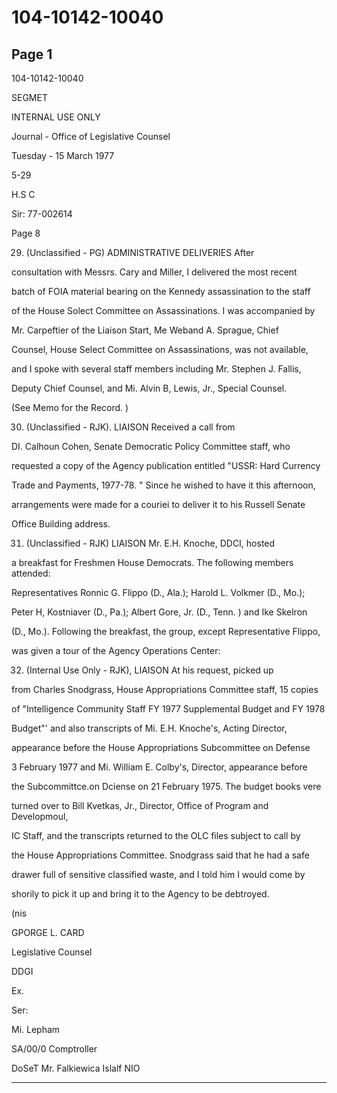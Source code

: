 # 104-10142-10040

## Page 1

104-10142-10040

SEGMET

INTERNAL USE ONLY

Journal - Office of Legislative Counsel

Tuesday - 15 March 1977

5-29

H.S C

Sir: 77-002614

Page 8

29. (Unclassified - PG) ADMINISTRATIVE DELIVERIES After

consultation with Messrs. Cary and Miller, I delivered the most recent

batch of FOIA material bearing on the Kennedy assassination to the staff

of the House Solect Committee on Assassinations. I was accompanied by

Mr. Carpeftier of the Liaison Start, Me Weband A. Sprague, Chief

Counsel, House Select Committee on Assassinations, was not available,

and I spoke with several staff members including Mr. Stephen J. Fallis,

Deputy Chief Counsel, and Mi. Alvin B, Lewis, Jr., Special Counsel.

(See Memo for the Record. )

30. (Unclassified - RJK). LIAISON Received a call from

DI. Calhoun Cohen, Senate Democratic Policy Committee staff, who

requested a copy of the Agency publication entitled "USSR: Hard Currency

Trade and Payments, 1977-78. " Since he wished to have it this afternoon,

arrangements were made for a couriei to deliver it to his Russell Senate

Office Building address.

31. (Unclassified - RJK) LIAISON Mr. E.H. Knoche, DDCI, hosted

a breakfast for Freshmen House Democrats. The following members attended:

Representatives Ronnic G. Flippo (D., Ala.); Harold L. Volkmer (D., Mo.);

Peter H, Kostniaver (D., Pa.); Albert Gore, Jr. (D., Tenn. ) and Ike Skelron

(D., Mo.). Following the breakfast, the group, except Representative Flippo,

was given a tour of the Agency Operations Center:

32. (Internal Use Only - RJK), LIAISON At his request, picked up

from Charles Snodgrass, House Appropriations Committee staff, 15 copies

of "Intelligence Community Staff FY 1977 Supplemental Budget and FY 1978

Budget"' and also transcripts of Mi. E.H. Knoche's, Acting Director,

appearance before the House Appropriations Subcommittee on Defense

3 February 1977 and Mi. William E. Colby's, Director, appearance before

the Subcommittce.on Dciense on 21 February 1975. The budget books vere

turned over to Bill Kvetkas, Jr., Director, Office of Program and Developmoul,

IC Staff, and the transcripts returned to the OLC files subject to call by

the House Appropriations Committee. Snodgrass said that he had a safe

drawer full of sensitive classified waste, and I told him I would come by

shorily to pick it up and bring it to the Agency to be debtroyed.

(nis

GPORGE L. CARD

Legislative Counsel

DDGI

Ex.

Ser:

Mi. Lepham

SA/00/0 Comptroller

DoSeT Mr. Falkiewica Islalf NIO

---


